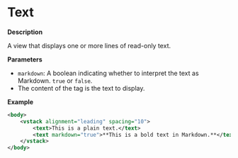 # Text

**Description**

A view that displays one or more lines of read-only text.

**Parameters**

- `markdown`: A boolean indicating whether to interpret the text as Markdown. `true` or `false`.
- The content of the tag is the text to display.

**Example**

```xml
<body>
    <vstack alignment="leading" spacing="10">
        <text>This is a plain text.</text>
        <text markdown="true">**This is a bold text in Markdown.**</text>
    </vstack>
</body>
```
